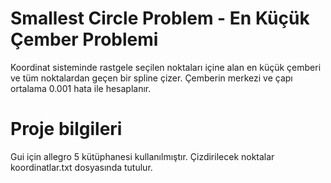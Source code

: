# Smallest Circle Problem - En Küçük Çember Problemi
Koordinat sisteminde rastgele seçilen noktaları içine alan en küçük çemberi ve tüm noktalardan geçen bir spline çizer.
Çemberin merkezi ve çapı ortalama 0.001 hata ile hesaplanır.

# Proje bilgileri
Gui için allegro 5 kütüphanesi kullanılmıştır.
Çizdirilecek noktalar koordinatlar.txt dosyasında tutulur. 
